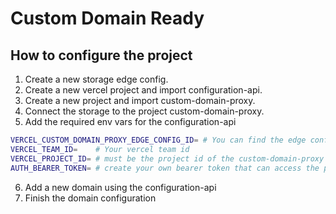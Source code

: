 # Custom Domain Ready

## How to configure the project
1. Create a new storage edge config.
2. Create a new vercel project and import configuration-api.
3. Create a new project and import custom-domain-proxy.
4. Connect the storage to the project custom-domain-proxy. 
5. Add the required env vars for the configuration-api

```bash
VERCEL_CUSTOM_DOMAIN_PROXY_EDGE_CONFIG_ID= # You can find the edge config id when you click on the storage
VERCEL_TEAM_ID=    # Your vercel team id
VERCEL_PROJECT_ID= # must be the project id of the custom-domain-proxy
AUTH_BEARER_TOKEN= # create your own bearer token that can access the projects
```

6. Add a new domain using the configuration-api
7. Finish the domain configuration